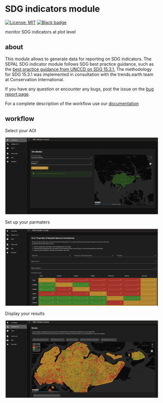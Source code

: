 # SDG indicators module

[![License: MIT](https://img.shields.io/badge/License-MIT-yellow.svg)](LICENSE)
[![Black badge](https://img.shields.io/badge/code%20style-black-000000.svg)](https://github.com/psf/black)

monitor SDG indicators at plot level

## about 

This module allows to generate data for reporting on SDG indicators. The SEPAL SDG indicator module follows SDG best practice guidance, such as the [best practice guidance from UNCCD on SDG 15.3.1.](https://prais.unccd.int/sites/default/files/helper_documents/4-GPG_15.3.1_EN.pdf) The methodology for SDG 15.3.1 was implemented in consultation with the trends.earth team at Conservation International.

If you have any question or encounter any bugs, post the issue on the [bug report page](https://github.com/12rambau/sdg_indicators_module/issues/new).  

For a complete description of the workflow use our [documentation](https://github.com/12rambau/sdg_indicators_module/blob/master/doc/doc.md)

## workflow

Select your AOI
  
![select aoi](https://raw.githubusercontent.com/12rambau/sdg_indicators_module/master/doc/img/aoi_select.png)

Set up your parmaters  
  
![setup your parameters](https://raw.githubusercontent.com/12rambau/sdg_indicators_module/master/doc/img/parameters.png)

Display your results  
  
![display results](https://raw.githubusercontent.com/12rambau/sdg_indicators_module/master/doc/img/results.png)

